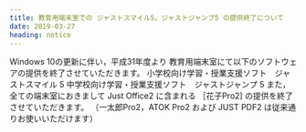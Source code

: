 ```yaml
---
title: 教育用端末室での ジャストスマイル5，ジャストジャンプ5 の提供終了について
date: 2019-03-27
heading: notice
---
```


Windows 10の更新に伴い，平成31年度より 教育用端末室にて以下のソフトウェアの提供を終了させていただきます。
小学校向け学習・授業支援ソフト　ジャストスマイル 5
中学校向け学習・授業支援ソフト　ジャストジャンプ 5
また，全ての端末室におきまして Just Office2 に含まれる ［花子Pro2] の提供を終了させていただきます。
（一太郎Pro2，ATOK Pro2 および JUST PDF2 は従来通りお使いいただけます）

